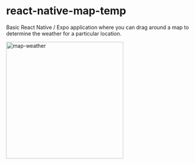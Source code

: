 # react-native-map-temp

Basic React Native / Expo application where you can drag around a map to determine the weather for a particular location.

<img width="316" alt="map-weather" src="https://user-images.githubusercontent.com/5115364/27365146-2631fe84-5604-11e7-9bea-74749a67840c.png">
